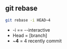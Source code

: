 ## git rebase
```bash
git rebase -i HEAD~4
```
+ -i == --interactive 
+ Head = [branch]
+ ~**4** = 4 recently commit 
